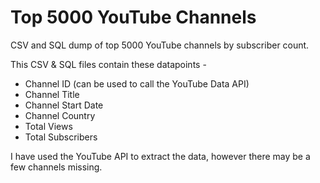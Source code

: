 # Top 5000 YouTube Channels
CSV and SQL dump of top 5000 YouTube channels by subscriber count.

This CSV & SQL files contain these datapoints -
- Channel ID (can be used to call the YouTube Data API)
- Channel Title
- Channel Start Date
- Channel Country
- Total Views
- Total Subscribers

I have used the YouTube API to extract the data, however there may be a few channels missing.
